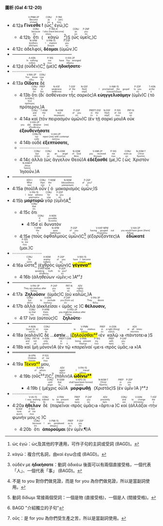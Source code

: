 #### 圖析 (Gal 4:12-20)

- <rt>4:12a</rt> <RUBY><ruby><ruby><strong>Γίνεσθε !</strong><rt>γίνομαι</rt></ruby><rt>Become</rt></ruby><rt>V-PNM-2P</rt></RUBY> (<RUBY><ruby><ruby>ὡς<rt>ὡς</rt></ruby><rt>as</rt></ruby><rt>CONJ</rt></RUBY>[^1] <RUBY><ruby><ruby>ἐγώ,<rt>ἐγώ</rt></ruby><rt>I [am]</rt></ruby><rt>P-1NS</rt></RUBY>)C
	- <rt>4:12b</rt> <RUBY><ruby><ruby>ὅτι<rt>ὅτι</rt></ruby><rt>because</rt></ruby><rt>CONJ</rt></RUBY> (<RUBY><ruby><ruby>κἀγὼ<rt>κἀγώ</rt></ruby><rt>I also [have become]</rt></ruby><rt>P-1NS-K</rt></RUBY>[^2])S (<RUBY><ruby><ruby>ὡς<rt>ὡς</rt></ruby><rt>as</rt></ruby><rt>CONJ</rt></RUBY> <RUBY><ruby><ruby>ὑμεῖς,<rt>σύ</rt></ruby><rt>you</rt></ruby><rt>P-2NP</rt></RUBY>)C
- <rt>4:12c</rt> <RUBY><ruby><ruby>ἀδελφοί,<rt>ἀδελφός</rt></ruby><rt>brothers</rt></ruby><rt>N-VPM</rt></RUBY> <RUBY><ruby><ruby><strong>δέομαι</strong><rt>δέομαι</rt></ruby><rt>I implore</rt></ruby><rt>V-PNI-1S</rt></RUBY> (<RUBY><ruby><ruby>ὑμῶν.<rt>σύ</rt></ruby><rt>you</rt></ruby><rt>P-2GP</rt></RUBY>)C 
- ——————————————
- <rt>4:12d</rt> (<RUBY><ruby><ruby>οὐδέν<rt>οὐδείς</rt></ruby><rt>In nothing</rt></ruby><rt>A-ASN</rt></RUBY>)C[^3] (<RUBY><ruby><ruby>με<rt>ἐγώ</rt></ruby><rt>me</rt></ruby><rt>P-1AS</rt></RUBY>)C <RUBY><ruby><ruby><strong>ἠδικήσατε·</strong><rt>ἀδικέω</rt></ruby><rt>have You wronged</rt></ruby><rt>V-AAI-2P</rt></RUBY>
- ⋯⋯⋯⋯⋯⋯⋯
- <rt>4:13a</rt> <RUBY><ruby><ruby><strong>Οἴδατε</strong><rt>εἴδω</rt></ruby><rt>You know</rt></ruby><rt>V-RAI-2P</rt></RUBY> <RUBY><ruby><ruby>δὲ<rt>δέ</rt></ruby><rt>now</rt></ruby><rt>CONJ</rt></RUBY>
	- <rt>4:13b</rt> <RUBY><ruby><ruby>ὅτι<rt>ὅτι</rt></ruby><rt>that</rt></ruby><rt>CONJ</rt></RUBY> (<RUBY><ruby><ruby>δι᾽<rt>διά</rt></ruby><rt>in</rt></ruby><rt>PREP</rt></RUBY> <RUBY><ruby><ruby>ἀσθένειαν<rt>ἀσθένεια</rt></ruby><rt>weakness</rt></ruby><rt>N-ASF</rt></RUBY> <RUBY><ruby><ruby>τῆς<rt>ὁ</rt></ruby><rt>of the</rt></ruby><rt>T-GSF</rt></RUBY> <RUBY><ruby><ruby>σαρκὸς<rt>σάρξ</rt></ruby><rt>flesh</rt></ruby><rt>N-GSF</rt></RUBY>)A <RUBY><ruby><ruby><strong>εὐηγγελισάμην</strong><rt>εὐαγγελίζομαι</rt></ruby><rt>I proclaimed the gospel</rt></ruby><rt>V-AMI-1S</rt></RUBY> (<RUBY><ruby><ruby>ὑμῖν<rt>σύ</rt></ruby><rt>to you</rt></ruby><rt>P-2DP</rt></RUBY>)C (<RUBY><ruby><ruby>τὸ<rt>ὁ</rt></ruby><rt>at the</rt></ruby><rt>T-ASN</rt></RUBY> <RUBY><ruby><ruby>πρότερον,<rt>πρότερος</rt></ruby><rt>first</rt></ruby><rt>A-ASN-C</rt></RUBY>)A
	- <rt>4:14a</rt> <RUBY><ruby><ruby>καὶ<rt>καί</rt></ruby><rt>and</rt></ruby><rt>CONJ</rt></RUBY> (<RUBY><ruby><ruby>τὸν<rt>ὁ</rt></ruby><rt>the</rt></ruby><rt>T-ASM</rt></RUBY> <RUBY><ruby><ruby>πειρασμὸν<rt>πειρασμός</rt></ruby><rt>test</rt></ruby><rt>N-ASM</rt></RUBY> <RUBY><ruby><ruby>ὑμῶν<rt>σύ</rt></ruby><rt>of you</rt></ruby><rt>P-2GP</rt></RUBY>)C (<RUBY><ruby><ruby>ἐν<rt>ἐν</rt></ruby><rt>in</rt></ruby><rt>PREP</rt></RUBY> <RUBY><ruby><ruby>τῇ<rt>ὁ</rt></ruby><rt>the</rt></ruby><rt>T-DSF</rt></RUBY> <RUBY><ruby><ruby>σαρκί<rt>σάρξ</rt></ruby><rt>flesh</rt></ruby><rt>N-DSF</rt></RUBY> <RUBY><ruby><ruby>μου<rt>ἐγώ</rt></ruby><rt>of me</rt></ruby><rt>P-1GS</rt></RUBY>)A <RUBY><ruby><ruby>οὐκ<rt>οὐ</rt></ruby><rt>not</rt></ruby><rt>PRT-N</rt></RUBY> <RUBY><ruby><ruby><strong>ἐξουθενήσατε</strong><rt>ἐξουθενέω</rt></ruby><rt>you did despise [me]</rt></ruby><rt>V-AAI-2P</rt></RUBY> 
	- <rt>4:14b</rt> <RUBY><ruby><ruby>οὐδὲ<rt>οὐδέ</rt></ruby><rt>nor</rt></ruby><rt>CONJ-N</rt></RUBY> <RUBY><ruby><ruby><strong>ἐξεπτύσατε,</strong><rt>ἐκπτύω</rt></ruby><rt>reject [me] with contempt</rt></ruby><rt>V-AAI-2P</rt></RUBY>
	- ⋯⋯⋯⋯⋯⋯⋯
	- <rt>4:14c</rt> <RUBY><ruby><ruby>ἀλλὰ<rt>ἀλλά</rt></ruby><rt>but</rt></ruby><rt>CONJ</rt></RUBY> (<RUBY><ruby><ruby>ὡς<rt>ὡς</rt></ruby><rt>as</rt></ruby><rt>CONJ</rt></RUBY> <RUBY><ruby><ruby>ἄγγελον<rt>ἄγγελος</rt></ruby><rt>an angel</rt></ruby><rt>N-ASM</rt></RUBY> <RUBY><ruby><ruby>Θεοῦ<rt>θεός</rt></ruby><rt>of God</rt></ruby><rt>N-GSM</rt></RUBY>)A <RUBY><ruby><ruby><strong>ἐδέξασθέ</strong><rt>δέχομαι</rt></ruby><rt>you received</rt></ruby><rt>V-AMI-2P</rt></RUBY> (<RUBY><ruby><ruby>με,<rt>ἐγώ</rt></ruby><rt>me</rt></ruby><rt>P-1AS</rt></RUBY>)C (<RUBY><ruby><ruby>ὡς<rt>ὡς</rt></ruby><rt>even as</rt></ruby><rt>CONJ</rt></RUBY> <RUBY><ruby><ruby>Χριστὸν<rt>Χριστός</rt></ruby><rt>Christ</rt></ruby><rt>N-ASM-T</rt></RUBY> <RUBY><ruby><ruby>Ἰησοῦν.<rt>Ἰησοῦς</rt></ruby><rt>Jesus</rt></ruby><rt>N-ASM-P</rt></RUBY>)A
- ——————————————
- <rt>4:15a</rt> (<RUBY><ruby><ruby>ποῦ<rt>ποῦ</rt></ruby><rt>What</rt></ruby><rt>ADV-I</rt></RUBY>)A  <RUBY><ruby><ruby>οὖν<rt>οὖν</rt></ruby><rt>then</rt></ruby><rt>CONJ</rt></RUBY> (<RUBY><ruby><ruby>ὁ<rt>ὁ</rt></ruby><rt>the</rt></ruby><rt>T-NSM</rt></RUBY> <RUBY><ruby><ruby>μακαρισμὸς<rt>μακαρισμός</rt></ruby><rt>blessedness</rt></ruby><rt>N-NSM</rt></RUBY> <RUBY><ruby><ruby>ὑμῶν;<rt>σύ</rt></ruby><rt>of you?</rt></ruby><rt>P-2GP</rt></RUBY>)S 
- <rt>4:15b</rt> <RUBY><ruby><ruby><strong>μαρτυρῶ</strong><rt>μαρτυρέω</rt></ruby><rt>I bear witness</rt></ruby><rt>V-PAI-1S</rt></RUBY>  <RUBY><ruby><ruby>γὰρ<rt>γάρ</rt></ruby><rt>for</rt></ruby><rt>CONJ</rt></RUBY> (<RUBY><ruby><ruby>ὑμῖν<rt>σύ</rt></ruby><rt>to you</rt></ruby><rt>P-2DP</rt></RUBY>)A[^4]
	- <rt>4:15c</rt> <RUBY><ruby><ruby>ὅτι<rt>ὅτι</rt></ruby><rt>that</rt></ruby><rt>CONJ</rt></RUBY>
		- <rt>4:15d</rt> <RUBY><ruby><ruby>εἰ<rt>εἰ</rt></ruby><rt>if</rt></ruby><rt>CONJ</rt></RUBY> <RUBY><ruby><ruby>δυνατὸν<rt>δυνατός</rt></ruby><rt>possible</rt></ruby><rt>A-NSN</rt></RUBY> 
	- <rt>4:15e</rt> (<RUBY><ruby><ruby>τοὺς<rt>ὁ</rt></ruby><rt>the</rt></ruby><rt>T-APM</rt></RUBY> <RUBY><ruby><ruby>ὀφθαλμοὺς<rt>ὀφθαλμός</rt></ruby><rt>eyes</rt></ruby><rt>N-APM</rt></RUBY> <RUBY><ruby><ruby>ὑμῶν<rt>σύ</rt></ruby><rt>of you</rt></ruby><rt>P-2GP</rt></RUBY>)C[^5] (<RUBY><ruby><ruby><em>ἐξορύξαντες</em><rt>ἐξορύσσω</rt></ruby><rt>having gouged out</rt></ruby><rt>V-AAP-NPM</rt></RUBY>)A <RUBY><ruby><ruby><strong>ἐδώκατέ</strong><rt>δίδωμι</rt></ruby><rt>you would have given [them]</rt></ruby><rt>V-AAI-2P</rt></RUBY> (<RUBY><ruby><ruby>μοι.<rt>ἐγώ</rt></ruby><rt>to me</rt></ruby><rt>P-1DS</rt></RUBY>)C
- ⋯⋯⋯⋯⋯⋯⋯
- <rt>4:16a</rt> <RUBY><ruby><ruby>ὥστε<rt>ὥστε</rt></ruby><rt>So</rt></ruby><rt>CONJ</rt></RUBY>[^6] (<RUBY><ruby><ruby>ἐχθρὸς<rt>ἐχθρός</rt></ruby><rt>enemy</rt></ruby><rt>A-NSM</rt></RUBY> <RUBY><ruby><ruby>ὑμῶν<rt>σύ</rt></ruby><rt>of you</rt></ruby><rt>P-2GP</rt></RUBY>)C <RUBY><ruby><ruby><mark><strong>γέγονα°¹</strong></mark><rt>γίνομαι</rt></ruby><rt>have I become</rt></ruby><rt>V-RAI-1S</rt></RUBY> 
	- <rt>4:16b</rt> (<RUBY><ruby><ruby><em>ἀληθεύων</em><rt>ἀληθεύω</rt></ruby><rt>speaking truth</rt></ruby><rt>V-PAP-NSM</rt></RUBY> ‹<RUBY><ruby><ruby>ὑμῖν;<rt>σύ</rt></ruby><rt>to you?</rt></ruby><rt>P-2DP</rt></RUBY>›c )A°¹⮥
- ——————————————
- <rt>4:17a</rt> <RUBY><ruby><ruby><strong>Ζηλοῦσιν</strong><rt>ζηλόω</rt></ruby><rt>They are zealous after</rt></ruby><rt>V-PAI-3P</rt></RUBY> (<RUBY><ruby><ruby>ὑμᾶς<rt>σύ</rt></ruby><rt>you</rt></ruby><rt>P-2AP</rt></RUBY>)C (<RUBY><ruby><ruby>οὐ<rt>οὐ</rt></ruby><rt>not</rt></ruby><rt>PRT-N</rt></RUBY> <RUBY><ruby><ruby>καλῶς,<rt>καλῶς</rt></ruby><rt>rightly</rt></ruby><rt>ADV</rt></RUBY>)A
- <rt>4:17b</rt> <RUBY><ruby><ruby>ἀλλὰ<rt>ἀλλά</rt></ruby><rt>but</rt></ruby><rt>CONJ</rt></RUBY> (<RUBY><ruby><ruby><em>ἐκκλεῖσαι</em><rt>ἐκκλείω</rt></ruby><rt>to exclude</rt></ruby><rt>V-AAN</rt></RUBY> ‹<RUBY><ruby><ruby>ὑμᾶς<rt>σύ</rt></ruby><rt>you [from us]</rt></ruby><rt>P-2AP</rt></RUBY>›c )C <RUBY><ruby><ruby><strong>θέλουσιν,</strong><rt>θέλω</rt></ruby><rt>They desire</rt></ruby><rt>V-PAI-3P</rt></RUBY> 
	- <rt>4:17</rt> <RUBY><ruby><ruby>ἵνα<rt>ἵνα</rt></ruby><rt>so that</rt></ruby><rt>CONJ</rt></RUBY> (<RUBY><ruby><ruby>αὐτοὺς<rt>αὐτός</rt></ruby><rt>them</rt></ruby><rt>P-APM</rt></RUBY>)C <RUBY><ruby><ruby><strong>ζηλοῦτε·</strong><rt>ζηλόω</rt></ruby><rt>you might be zealous after</rt></ruby><rt>V-PAS-2P</rt></RUBY>
- ——————————————
- <rt>4:18a</rt> (<RUBY><ruby><ruby>καλὸν<rt>καλός</rt></ruby><rt>Good [it is]</rt></ruby><rt>A-NSN</rt></RUBY>)C <RUBY><ruby><ruby>δὲ<rt>δέ</rt></ruby><rt>now</rt></ruby><rt>CONJ</rt></RUBY> ...**ἐστίν**... (<RUBY><ruby><ruby><mark><em>ζηλοῦσθαι°²</em></mark><rt>ζηλόω</rt></ruby><rt>to be zealous</rt></ruby><rt>V-PMN</rt></RUBY> ‹<RUBY><ruby><ruby>ἐν<rt>ἐν</rt></ruby><rt>in</rt></ruby><rt>PREP</rt></RUBY> <RUBY><ruby><ruby>καλῷ<rt>καλός</rt></ruby><rt>a right [thing]</rt></ruby><rt>A-DSN</rt></RUBY>›a ‹<RUBY><ruby><ruby>πάντοτε<rt>πάντοτε</rt></ruby><rt>at all times</rt></ruby><rt>ADV</rt></RUBY>›a )S
- <rt>4:18b</rt> <RUBY><ruby><ruby>καὶ<rt>καί</rt></ruby><rt>and</rt></ruby><rt>CONJ</rt></RUBY> (<RUBY><ruby><ruby>μὴ<rt>μή</rt></ruby><rt>not</rt></ruby><rt>PRT-N</rt></RUBY> <RUBY><ruby><ruby>μόνον<rt>μόνος</rt></ruby><rt>only</rt></ruby><rt>A-ASN</rt></RUBY>)A (<RUBY><ruby><ruby>ἐν<rt>ἐν</rt></ruby><rt>in</rt></ruby><rt>PREP</rt></RUBY> <RUBY><ruby><ruby>τῷ<rt>ὁ</rt></ruby><rt>-</rt></ruby><rt>T-DSN</rt></RUBY> «<RUBY><ruby><ruby><em>παρεῖναί</em><rt>πάρειμι</rt></ruby><rt>being present</rt></ruby><rt>V-PAN</rt></RUBY> ‹<RUBY><ruby><ruby>με<rt>ἐγώ</rt></ruby><rt>my</rt></ruby><rt>P-1AS</rt></RUBY>›s ‹<RUBY><ruby><ruby>πρὸς<rt>πρός</rt></ruby><rt>with</rt></ruby><rt>PREP</rt></RUBY> <RUBY><ruby><ruby>ὑμᾶς.<rt>σύ</rt></ruby><rt>you</rt></ruby><rt>P-2AP</rt></RUBY>›a »)A
- ═════════════════════
- <rt>4:19a</rt> <RUBY><ruby><ruby><mark>Τέκνα°³</mark><rt>τέκνον</rt></ruby><rt>Children</rt></ruby><rt>N-VPN</rt></RUBY> <RUBY><ruby><ruby>μου,<rt>ἐγώ</rt></ruby><rt>of me</rt></ruby><rt>P-1GS</rt></RUBY> 
	- <rt>4:19b</rt> (<RUBY><ruby><ruby>οὓς°³⮥<rt>ὅς</rt></ruby><rt>of whom</rt></ruby><rt>R-APM</rt></RUBY>)C[^7] (<RUBY><ruby><ruby>πάλιν<rt>πάλιν</rt></ruby><rt>again</rt></ruby><rt>ADV</rt></RUBY>)A <RUBY><ruby><ruby><mark><strong>ὠδίνω°⁴</strong></mark><rt>ὠδίνω</rt></ruby><rt>I travail</rt></ruby><rt>V-PAI-1S</rt></RUBY>
		- <rt>4:19b</rt> { (<RUBY><ruby><ruby>μέχρις<rt>μέχρι</rt></ruby><rt>until</rt></ruby><rt>CONJ</rt></RUBY> <RUBY><ruby><ruby>οὗ<rt>ὅς</rt></ruby><rt>that</rt></ruby><rt>R-GSM</rt></RUBY>)A <RUBY><ruby><ruby><strong>μορφωθῇ</strong><rt>μορφόω</rt></ruby><rt>shall have been formed</rt></ruby><rt>V-APS-3S</rt></RUBY> (<RUBY><ruby><ruby>Χριστὸς<rt>Χριστός</rt></ruby><rt>Christ</rt></ruby><rt>N-NSM-T</rt></RUBY>)S (<RUBY><ruby><ruby>ἐν<rt>ἐν</rt></ruby><rt>in</rt></ruby><rt>PREP</rt></RUBY> <RUBY><ruby><ruby>ὑμῖν·<rt>σύ</rt></ruby><rt>you</rt></ruby><rt>P-2DP</rt></RUBY>)A }°⁴⮥
- ⋯⋯⋯⋯⋯⋯⋯
- <rt>4:20a</rt> <RUBY><ruby><ruby><strong>ἤθελον</strong><rt>θέλω</rt></ruby><rt>I was wishing</rt></ruby><rt>V-IAI-1S</rt></RUBY> <RUBY><ruby><ruby>δὲ<rt>δέ</rt></ruby><rt>indeed</rt></ruby><rt>CONJ</rt></RUBY> (<RUBY><ruby><ruby><em>παρεῖναι</em><rt>πάρειμι</rt></ruby><rt>to be present</rt></ruby><rt>V-PAN</rt></RUBY> ‹<RUBY><ruby><ruby>πρὸς<rt>πρός</rt></ruby><rt>with</rt></ruby><rt>PREP</rt></RUBY> <RUBY><ruby><ruby>ὑμᾶς<rt>σύ</rt></ruby><rt>you</rt></ruby><rt>P-2AP</rt></RUBY>›a ‹<RUBY><ruby><ruby>ἄρτι<rt>ἄρτι</rt></ruby><rt>presently</rt></ruby><rt>ADV</rt></RUBY>›a )C <RUBY><ruby><ruby>καὶ<rt>καί</rt></ruby><rt>and</rt></ruby><rt>CONJ</rt></RUBY> (<RUBY><ruby><ruby><em>ἀλλάξαι</em><rt>ἀλλάσσω</rt></ruby><rt>to change</rt></ruby><rt>V-AAN</rt></RUBY> ‹<RUBY><ruby><ruby>τὴν<rt>ὁ</rt></ruby><rt>the</rt></ruby><rt>T-ASF</rt></RUBY> <RUBY><ruby><ruby>φωνήν<rt>φωνή</rt></ruby><rt>tone</rt></ruby><rt>N-ASF</rt></RUBY> <RUBY><ruby><ruby>μου,<rt>ἐγώ</rt></ruby><rt>of me</rt></ruby><rt>P-1GS</rt></RUBY>›c )C
	- <rt>4:20b</rt> <RUBY><ruby><ruby>ὅτι<rt>ὅτι</rt></ruby><rt>because</rt></ruby><rt>CONJ</rt></RUBY> <RUBY><ruby><ruby><strong>ἀποροῦμαι</strong><rt>ἀπορέω</rt></ruby><rt>I am perplexed</rt></ruby><rt>V-PMI-1S</rt></RUBY> (<RUBY><ruby><ruby>ἐν<rt>ἐν</rt></ruby><rt>as to</rt></ruby><rt>PREP</rt></RUBY> <RUBY><ruby><ruby>ὑμῖν.¶<rt>σύ</rt></ruby><rt>you</rt></ruby><rt>P-2DP</rt></RUBY>)A

[^1]: ὡς ἐγώ：ὡς及其他的字連用，可作子句的主詞或受詞 (BAGD)。
[^2]: κἀγὼ：複合代名詞，由καὶ ἐγω合成 (BAGD)。
[^3]: οὐδέν με **ἠδικήσατε**：動詞 ἀδικέω 後面可以有兩個直接受格，一個代表「人」、一個代表「事」 (BAGD)。
[^4]: 不是 to you 對你們做見證，而是 for you 為你們做見證，所以是當副詞使用。
[^5]: 動詞 δίδωμι 常接兩個受詞：一個是物 (直接受格)，一個是人 (間接受格)。
[^6]: BAGD "介紹獨立的子句"
[^7]: οὓς：是 for you 為你們受生產之苦，所以是當副詞使用。

